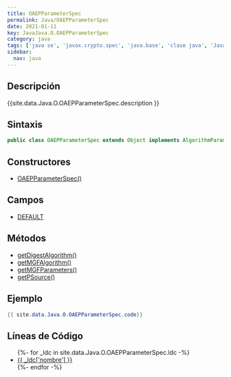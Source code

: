 ```yaml
---
title: OAEPParameterSpec
permalink: Java/OAEPParameterSpec
date: 2021-01-11
key: JavaJava.O.OAEPParameterSpec
category: java
tags: ['java se', 'javax.crypto.spec', 'java.base', 'clase java', 'Java 1.5']
sidebar: 
  nav: java
---
```


## Descripción
{{site.data.Java.O.OAEPParameterSpec.description }}

## Sintaxis
~~~java
public class OAEPParameterSpec extends Object implements AlgorithmParameterSpec
~~~

## Constructores
* [OAEPParameterSpec()](/Java/OAEPParameterSpec/OAEPParameterSpec/)

## Campos
* [DEFAULT](/Java/OAEPParameterSpec/DEFAULT)

## Métodos
* [getDigestAlgorithm()](/Java/OAEPParameterSpec/getDigestAlgorithm)
* [getMGFAlgorithm()](/Java/OAEPParameterSpec/getMGFAlgorithm)
* [getMGFParameters()](/Java/OAEPParameterSpec/getMGFParameters)
* [getPSource()](/Java/OAEPParameterSpec/getPSource)

## Ejemplo
~~~java
{{ site.data.Java.O.OAEPParameterSpec.code}}
~~~

## Líneas de Código
<ul>
{%- for _ldc in site.data.Java.O.OAEPParameterSpec.ldc -%}
   <li>
       <a href="{{_ldc['url'] }}">{{ _ldc['nombre'] }}</a>
   </li>
{%- endfor -%}
</ul>
